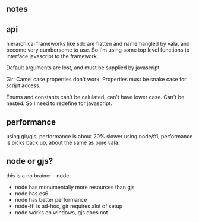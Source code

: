 
## notes

## api

hierarchical frameworks like sdx are flatten and namemangled by vala, and become
very cumbersome to use. So I'm using some top level functions to interface
javascript to the framework.

Default arguments are lost, and must be supplied by javascript

Gir:
Camel case properties don't work. Properties must be snake case for script access.

Enums and constants can't be calulated, can't have lower case. Can't be nested.
So I need to redefine for javascript.


## performance

using gir/gjs, performance is about 20% slower
using node/ffi, performance is picks back up, about the same as pure vala.


## node or gjs?

this is a no brainer - node:


* node has monumentally more resources than gjs
* node has es6
* node has better performance
* node-ffi is ad-hoc, gir requires alot of setup
* node works on windows, gjs does not
